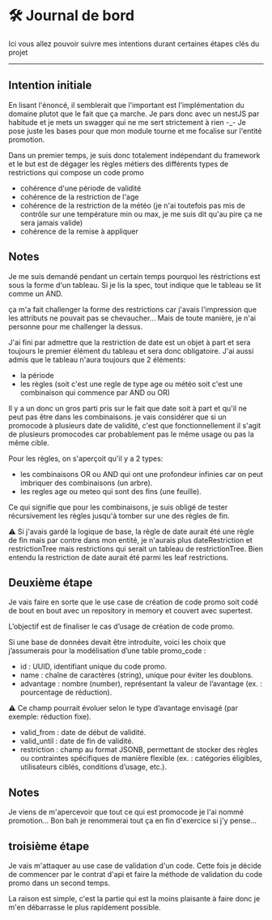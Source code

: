 # 🛠️ Journal de bord

Ici vous allez pouvoir suivre mes intentions durant certaines étapes clés du projet

---

## Intention initiale

En lisant l'énoncé, il semblerait que l'important est l'implémentation du domaine plutot que le fait que ça marche.
Je pars donc avec un nestJS par habitude et je mets un swagger qui ne me sert strictement à rien -\_-
Je pose juste les bases pour que mon module tourne et me focalise sur l'entité promotion.

Dans un premier temps, je suis donc totalement indépendant du framework et le but est de dégager les règles métiers des différents types de restrictions qui compose un code promo

- cohérence d'une période de validité
- cohérence de la restriction de l'age
- cohérence de la restriction de la météo (je n'ai toutefois pas mis de contrôle sur une température min ou max, je me suis dit qu'au pire ça ne sera jamais valide)
- cohérence de la remise à appliquer

## Notes

Je me suis demandé pendant un certain temps pourquoi les réstrictions est sous la forme d'un tableau. Si je lis la spec, tout indique que le tableau se lit comme un AND.

ça m'a fait challenger la forme des restrictions car j'avais l'impression que les attributs ne pouvait pas se chevaucher... Mais de toute manière, je n'ai personne pour me challenger la dessus.

J'ai fini par admettre que la restriction de date est un objet à part et sera toujours le premier élément du tableau et sera donc obligatoire.
J'ai aussi admis que le tableau n'aura toujours que 2 éléments:

- la période
- les règles (soit c'est une regle de type age ou météo soit c'est une combinaison qui commence par AND ou OR)

Il y a un donc un gros parti pris sur le fait que date soit à part et qu'il ne peut pas être dans les combinaisons.
je vais considérer que si un promocode à plusieurs date de validité, c'est que fonctionnellement il s'agit de plusieurs promocodes car probablement pas le même usage ou pas la même cible.

Pour les règles, on s'aperçoit qu'il y a 2 types:

- les combinaisons OR ou AND qui ont une profondeur infinies car on peut imbriquer des combinaisons (un arbre).
- les regles age ou meteo qui sont des fins (une feuille).

Ce qui signifie que pour les combinaisons, je suis obligé de tester récursivement les règles jusqu'à tomber sur une des règles de fin.

⚠️ Si j'avais gardé la logique de base, la règle de date aurait été une règle de fin mais par contre dans mon entité, je n'aurais plus dateRestriction et restrictionTree mais restrictions qui serait un tableau de restrictionTree. Bien entendu la restriction de date aurait été parmi les leaf restrictions.

## Deuxième étape

Je vais faire en sorte que le use case de création de code promo soit codé de bout en bout avec un repository in memory et couvert avec supertest.

L’objectif est de finaliser le cas d’usage de création de code promo.

Si une base de données devait être introduite, voici les choix que j’assumerais pour la modélisation d’une table promo_code :

- id : UUID, identifiant unique du code promo.
- name : chaîne de caractères (string), unique pour éviter les doublons.
- advantage : nombre (number), représentant la valeur de l’avantage (ex. : pourcentage de réduction).

⚠️ Ce champ pourrait évoluer selon le type d’avantage envisagé (par exemple: réduction fixe).

- valid_from : date de début de validité.
- valid_until : date de fin de validité.
- restriction : champ au format JSONB, permettant de stocker des règles ou contraintes spécifiques de manière flexible (ex. : catégories éligibles, utilisateurs ciblés, conditions d’usage, etc.).

## Notes

Je viens de m'apercevoir que tout ce qui est promocode je l'ai nommé promotion... Bon bah je renommerai tout ça en fin d'exercice si j'y pense...

## troisième étape

Je vais m'attaquer au use case de validation d'un code. Cette fois je décide de commencer par le contrat d'api et faire la méthode de validation du code promo dans un second temps.

La raison est simple, c'est la partie qui est la moins plaisante à faire donc je m'en débarrasse le plus rapidement possible.
